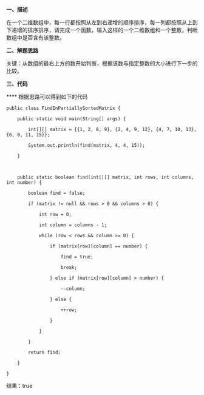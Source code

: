 **一、描述**

在一个二维数组中，每一行都按照从左到右递增的顺序排序，每一列都按照从上到下递增的排序排序，请完成一个函数，输入这样的一个二维数组和一个整数，判断数组中是否含有该整数。

**二、解题思路**

关键：从数组的最右上方的数开始判断，根据该数与指定整数的大小进行下一步的比较。

**三、代码**

**** 根据思路可以得到如下的代码

    
    
    public class FindInPartiallySortedMatrix {
        public static void main(String[] args) {
            int[][] matrix = {{1, 2, 8, 9}, {2, 4, 9, 12}, {4, 7, 10, 13}, {6, 8, 11, 15}};
            System.out.println(find(matrix, 4, 4, 15));
        }
    
        public static boolean find(int[][] matrix, int rows, int columns, int number) {
            boolean find = false;
            if (matrix != null && rows > 0 && columns > 0) {
                int row = 0;
                int column = columns - 1;
                while (row < rows && column >= 0) {
                    if (matrix[row][column] == number) {
                        find = true;
                        break;
                    } else if (matrix[row][column] > number) {
                        --column;
                    } else {
                        ++row;
                    }
                }
            }
            return find;
        }
    }

结果：true


